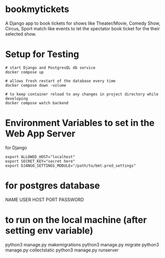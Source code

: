 # bookmytickets

A Django app to book tickets for shows like Theater/Movie, Comedy Show, Circus, Sport match
like events to let the spectator book ticket for the their selected show.

# Setup for Testing

```
# start Django and PostgresQL db service
docker compose up

# allows fresh restart of the database every time
docker compose down -volume

# to keep container reload to any changes in project directory while developing
docker compose watch backend
```

# Environment Variables to set in the Web App Server

for Django
```
export ALLOWED_HOST="localhost"
export SECRET_KEY="secret here"
export DJANGO_SETTINGS_MODULE="/path/to/bmt.prod_settings"
```

# for postgres database

NAME
USER
HOST
PORT
PASSWORD

# to run on the local machine (after setting env variable)

python3 manage.py makemigrations
python3 manage.py migrate
python3 manage.py collectstatic
python3 manage.py runserver
